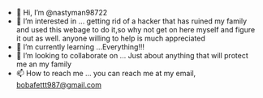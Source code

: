- 👋 Hi, I’m @nastyman98722
- 👀 I’m interested in ... getting rid of a hacker that has ruined my family and used this webage to do it,so why not get on here myself and figure it out as well. anyone willing to help is much appreciated
- 🌱 I’m currently learning ...Everything!!!
- 💞️ I’m looking to collaborate on ... Just about anything that will protect me an my family
- 📫 How to reach me ... you can reach me at my email, bobafettt987@gmail.com

<!---
nastyman98722/nastyman98722 is a ✨ special ✨ repository because its `README.md` (this file) appears on your GitHub profile.
You can click the Preview link to take a look at your changes.
--->
